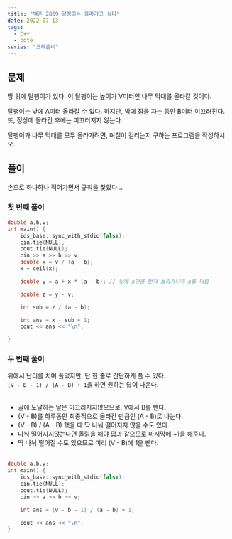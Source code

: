 ```yaml
---
title: "백준 2869 달팽이는 올라가고 싶다"
date: 2022-07-13
tags:
  - C++
  - cote
series: "코테준비"
---
```


## 문제

땅 위에 달팽이가 있다. 이 달팽이는 높이가 V미터인 나무 막대를 올라갈 것이다. <br/>

달팽이는 낮에 A미터 올라갈 수 있다. 하지만, 밤에 잠을 자는 동안 B미터 미끄러진다. 또, 정상에 올라간 후에는 미끄러지지 않는다.<br/>

달팽이가 나무 막대를 모두 올라가려면, 며칠이 걸리는지 구하는 프로그램을 작성하시오.<br/>

## 풀이

손으로 하나하나 적어가면서 규칙을 찾았다... <br/>

### 첫 번째 풀이

```c++
double a,b,v;
int main() {
	ios_base::sync_with_stdio(false);
	cin.tie(NULL);
	cout.tie(NULL);
	cin >> a >> b >> v;
	double x = v / (a - b);
	x = ceil(x);

	double y = a + x * (a - b); // 낮에 a만큼 먼저 올라가니까 a를 더함

	double z = y - v;

	int sub = z / (a - b);

	int ans = x - sub + 1;
	cout << ans << "\n";

}
```

### 두 번째 풀이

위에서 난리를 치며 풀었지만, 단 한 줄로 간단하게 풀 수 있다. <br/>
`(V - B - 1) / (A - B) + 1`을 하면 원하는 답이 나온다.<br/>
<br/>

- 골에 도달하는 날은 미끄러지지않으므로, V에서 B를 뺀다.
- (V - B)를 하루동안 최종적으로 올라간 만큼인 (A - B)로 나눈다.
- (V - B) / (A - B) 했을 때 딱 나눠 떨어지지 않을 수도 있다.
- 나눠 떨어지지않는다면 올림을 해야 답과 같으므로 마지막에 +1을 해준다.
- 딱 나눠 떨어질 수도 있으므로 미리 (V - B)에 1을 뺀다.
  <br/>
  <br/>

```c++
double a,b,v;
int main() {
	ios_base::sync_with_stdio(false);
	cin.tie(NULL);
	cout.tie(NULL);
	cin >> a >> b >> v;

	int ans = (v - b - 1) / (a - b) + 1;

	cout << ans << "\n";
}

```
